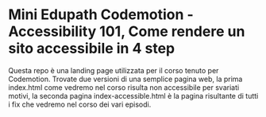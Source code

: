 # Mini Edupath Codemotion - Accessibility 101, Come rendere un sito accessibile in 4 step

Questa repo è una landing page utilizzata per il corso tenuto per Codemotion. Trovate due versioni di una semplice pagina web, la prima index.html come vedremo nel corso risulta non accessibile per svariati motivi, la seconda pagina index-accessible.html è la pagina risultante di tutti i fix che vedremo nel corso dei vari episodi. 

